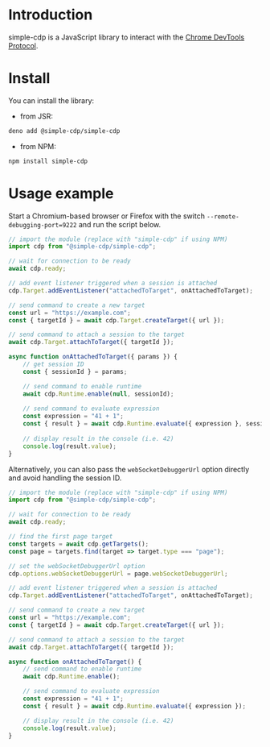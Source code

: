 # Introduction

simple-cdp is a JavaScript library to interact with the [Chrome DevTools Protocol](https://chromedevtools.github.io/devtools-protocol/).

# Install

You can install the library:

- from JSR:

```sh
deno add @simple-cdp/simple-cdp
```

- from NPM:

```sh
npm install simple-cdp
```

# Usage example

Start a Chromium-based browser or Firefox with the switch `--remote-debugging-port=9222` and run the script below.

```js
// import the module (replace with "simple-cdp" if using NPM)
import cdp from "@simple-cdp/simple-cdp";

// wait for connection to be ready
await cdp.ready;

// add event listener triggered when a session is attached
cdp.Target.addEventListener("attachedToTarget", onAttachedToTarget);

// send command to create a new target
const url = "https://example.com";
const { targetId } = await cdp.Target.createTarget({ url });

// send command to attach a session to the target
await cdp.Target.attachToTarget({ targetId });

async function onAttachedToTarget({ params }) {
    // get session ID
    const { sessionId } = params;

    // send command to enable runtime
    await cdp.Runtime.enable(null, sessionId);
    
    // send command to evaluate expression
    const expression = "41 + 1";
    const { result } = await cdp.Runtime.evaluate({ expression }, sessionId);
    
    // display result in the console (i.e. 42)
    console.log(result.value);
}
```

Alternatively, you can also pass the `webSocketDebuggerUrl` option directly and avoid handling the session ID.
```js
// import the module (replace with "simple-cdp" if using NPM)
import cdp from "@simple-cdp/simple-cdp";

// wait for connection to be ready
await cdp.ready;

// find the first page target
const targets = await cdp.getTargets();
const page = targets.find(target => target.type === "page");

// set the webSocketDebuggerUrl option
cdp.options.webSocketDebuggerUrl = page.webSocketDebuggerUrl;

// add event listener triggered when a session is attached
cdp.Target.addEventListener("attachedToTarget", onAttachedToTarget);

// send command to create a new target
const url = "https://example.com";
const { targetId } = await cdp.Target.createTarget({ url });

// send command to attach a session to the target
await cdp.Target.attachToTarget({ targetId });

async function onAttachedToTarget() {
    // send command to enable runtime
    await cdp.Runtime.enable();

    // send command to evaluate expression
    const expression = "41 + 1";
    const { result } = await cdp.Runtime.evaluate({ expression });

    // display result in the console (i.e. 42)
    console.log(result.value);
}
```